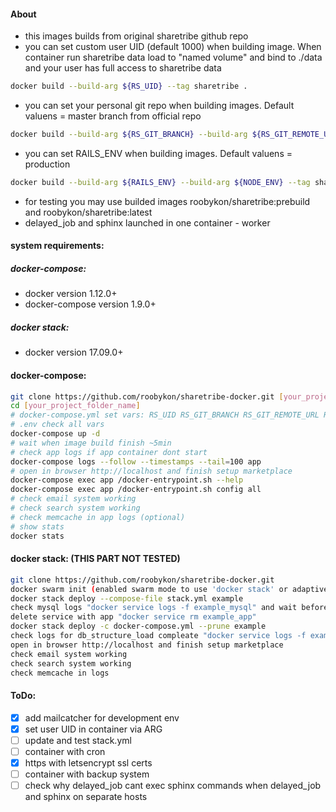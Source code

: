 #### About
 - this images builds from original sharetribe github repo
 - you can set custom user UID (default 1000) when building image. When container run sharetribe data load to "named volume" and bind to ./data and your user has full access to sharetribe data
 ```sh
 docker build --build-arg ${RS_UID} --tag sharetribe .
 ```
 - you can set your personal git repo when building images. Default valuens = master branch from official repo
 ```sh
 docker build --build-arg ${RS_GIT_BRANCH} --build-arg ${RS_GIT_REMOTE_URL} --tag sharetribe .
 ```
 - you can set RAILS_ENV when  building images. Default valuens = production
 ```sh
 docker build --build-arg ${RAILS_ENV} --build-arg ${NODE_ENV} --tag sharetribe .
 ```
 - for testing you may use builded images roobykon/sharetribe:prebuild and roobykon/sharetribe:latest
 - delayed_job and sphinx launched in one container - worker

#### system requirements:

##### docker-compose:
 - docker version 1.12.0+
 - docker-compose version 1.9.0+

##### docker stack:
 - docker version 17.09.0+

#### docker-compose:
```sh
git clone https://github.com/roobykon/sharetribe-docker.git [your_project_folder_name]
cd [your_project_folder_name]
# docker-compose.yml set vars: RS_UID RS_GIT_BRANCH RS_GIT_REMOTE_URL RAILS_ENV NODE_ENV
# .env check all vars
docker-compose up -d
# wait when image build finish ~5min
# check app logs if app container dont start
docker-compose logs --follow --timestamps --tail=100 app
# open in browser http://localhost and finish setup marketplace
docker-compose exec app /docker-entrypoint.sh --help
docker-compose exec app /docker-entrypoint.sh config all
# check email system working
# check search system working
# check memcache in app logs (optional)
# show stats
docker stats
```

#### docker stack: (THIS PART NOT TESTED)
```sh
git clone https://github.com/roobykon/sharetribe-docker.git
docker swarm init (enabled swarm mode to use 'docker stack' or adaptive docker-compose.yml for docker-compose command)
docker stack deploy --compose-file stack.yml example
check mysql logs "docker service logs -f example_mysql" and wait before "mysqld: ready for connections"
delete service with app "docker service rm example_app"
docker stack deploy -c docker-compose.yml --prune example
check logs for db_structure_load compleate "docker service logs -f example_app"
open in browser http://localhost and finish setup marketplace
check email system working
check search system working
check memcache in logs
```

#### ToDo:
  - [x] add mailcatcher for development env
  - [x] set user UID in container via ARG
  - [ ] update and test stack.yml
  - [ ] container with cron
  - [x] https with letsencrypt ssl certs
  - [ ] container with backup system
  - [ ] check why delayed_job cant exec sphinx commands when delayed_job and sphinx on separate hosts
